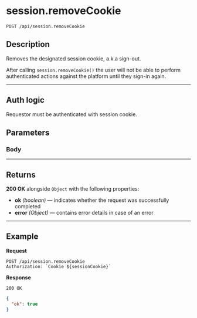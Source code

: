 # session.removeCookie

`POST /api/session.removeCookie`

## Description

Removes the designated session cookie, a.k.a sign-out.

After calling `session.removeCookie()` the user will not be able to perform authenticated actions against the platform until they sign-in again.

---

## Auth logic

Requestor must be authenticated with session cookie.

## Parameters

### Body

---

## Returns

**200 OK** alongside `Object` with the following properties:

- **ok** _(boolean)_ — indicates whether the request was successfully completed
- **error** _(Object)_ — contains error details in case of an error

---

## Example

**Request**

```
POST /api/session.removeCookie
Authorization: `Cookie ${sessionCookie}`
```

**Response**

`200 OK`

```json
{
  "ok": true
}
```
